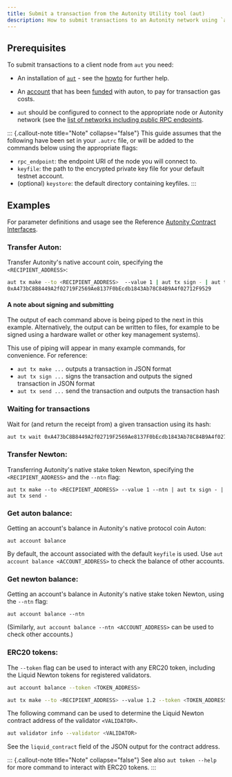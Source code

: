 ```yaml
---
title: Submit a transaction from the Autonity Utility tool (aut)
description: How to submit transactions to an Autonity network using `aut`, the Python3 interface to the RPC API's
---
```


## Prerequisites

To submit transactions to a client node from `aut` you need:

- An installation of [`aut`](https://github.com/autonity/aut) - see the [howto](/account-holders/setup-aut/) for further help.

- An [account](/account-holders/create-acct/) that has been [funded](/account-holders/fund-acct/) with auton, to pay for transaction gas costs.

- `aut` should be configured to connect to the appropriate node or Autonity network (see the [list of networks including public RPC endpoints](/networks/).

::: {.callout-note title="Note" collapse="false"}
This guide assumes that the following have been set in your `.autrc` file, or will be added to the commands below using the appropriate flags:
- `rpc_endpoint`: the endpoint URI of the node you will connect to.
- `keyfile`: the path to the encrypted private key file for your default testnet account.
- (optional) `keystore`: the default directory containing keyfiles.
:::

## Examples

For parameter definitions and usage see the Reference [Autonity Contract Interfaces](/reference/api/).

### Transfer Auton:

Transfer Autonity's native account coin, specifying the `<RECIPIENT_ADDRESS>`:

```bash
aut tx make --to <RECIPIENT_ADDRESS>  --value 1 | aut tx sign - | aut tx send -
0xA473bC8B8449A2f02719F2569Ae8137F0bEcdb1843Ab78C84B9A4f02712F9529
```

#### A note about signing and submitting

The output of each command above is being piped to the next in this example.  Alternatively, the output can be written to files, for example to be signed using a hardware wallet or other key management systems).

This use of piping will appear in many example commands, for convenience.  For reference:
- `aut tx make ...` outputs a transaction in JSON format
- `aut tx sign ...` signs the transaction and outputs the signed transaction in JSON format
- `aut tx send ...` send the transaction and outputs the transaction hash

### Waiting for transactions

Wait for (and return the receipt from) a given transaction using its hash:
```bash
aut tx wait 0xA473bC8B8449A2f02719F2569Ae8137F0bEcdb1843Ab78C84B9A4f02712F9529
```

### Transfer Newton:

Transferring Autonity's native stake token Newton, specifying the `<RECIPIENT_ADDRESS>` and the `--ntn` flag:

```console
aut tx make --to <RECIPIENT_ADDRESS> --value 1 --ntn | aut tx sign - | aut tx send -
```

### Get auton balance:

Getting an account's balance in Autonity's native protocol coin Auton:

```console
aut account balance
```

By default, the account associated with the default `keyfile` is used.  Use `aut account balance <ACCOUNT_ADDRESS>` to check the balance of other accounts.

### Get newton balance:

Getting an account's balance in Autonity's native stake token Newton, using the `--ntn` flag:

```console
aut account balance --ntn
```

(Similarly, `aut account balance --ntn <ACCOUNT_ADDRESS>` can be used to check other accounts.)

### ERC20 tokens:

The `--token` flag can be used to interact with any ERC20 token, including the Liquid Newton tokens for registered validators.

```bash
aut account balance --token <TOKEN_ADDRESS>
```
```bash
aut tx make --to <RECIPIENT_ADDRESS> --value 1.2 --token <TOKEN_ADDRESS> | aut tx sign - | aut tx send -
```

The following command can be used to determine the Liquid Newton contract address of the validator `<VALIDATOR>`.

```bash
aut validator info --validator <VALIDATOR>
```

See the `liquid_contract` field of the JSON output for the contract address.

::: {.callout-note title="Note" collapse="false"}
See also `aut token --help` for more command to interact with ERC20 tokens.
:::
